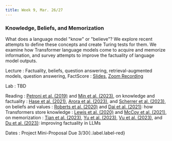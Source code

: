 ```yaml
---
title: Week 9, Mar. 26/27
---
```


### Knowledge, Beliefs, and Memorization

What does a language model "know" or "believe"? We explore recent attempts to define these concepts and create Turing tests for them. We examine how Transformer language models come to acquire and memorize information, and survey attempts to improve the factuality of language model outputs.

Lecture
: Factuality, beliefs, question answering, retrieval-augmented models, question answering, FactScore
: [Slides](https://drive.google.com/file/d/1pNOQdehjDTRNTCVv1jYkWGvQsTuYTosF/view?usp=drive_link), [Zoom Recording](https://nyu.zoom.us/rec/share/61qgGjNmXK1gXa6XfqlkZ0pWNMiEZQAOqGy2X9QyLZAgOBGre1I4mBbcRMXfEV0.60ZUh7qiXV-E7m0N)

Lab
: TBD

Reading
: [Petroni et al. (2019)](https://arxiv.org/abs/1909.01066) and [Min et al. (2023)](https://arxiv.org/abs/2305.14251), on knowledge and factuality
: [Hase et al. (2021)](https://arxiv.org/abs/2111.13654), [Arora et al. (2023)](https://arxiv.org/abs/2203.13722), and [Scherrer et al. (2023)](https://arxiv.org/abs/2307.14324), on beliefs and values
: [Roberts et al. (2020)](https://arxiv.org/abs/2002.08910) and [Dai et al. (2021)](https://arxiv.org/abs/2104.08696): how Transformers store knowledge
: [Lewis et al. (2020)](https://arxiv.org/abs/2008.02637) and [McCoy et al. (2021)](https://arxiv.org/abs/2111.09509), on memorization
: [Tian et al. (2023)](https://arxiv.org/abs/2311.08401), [Yu et al. (2023)](https://arxiv.org/abs/2305.14002), [Vu et al. (2023)](https://arxiv.org/abs/2310.03214), and [Du et al. (2023)](https://arxiv.org/abs/2305.14325): improving factuality in LLMs

Dates
: <span>Project Mini-Proposal Due 3/30</span>{:.label.label-red}